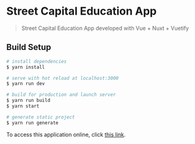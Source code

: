 # Street Capital Education App

> Street Capital Education App developed with Vue + Nuxt + Vuetify

## Build Setup

``` bash
# install dependencies
$ yarn install

# serve with hot reload at localhost:3000
$ yarn run dev

# build for production and launch server
$ yarn run build
$ yarn start

# generate static project
$ yarn run generate
```

To access this application online, click [this link](https://streetcapital.herokuapp.com/).
